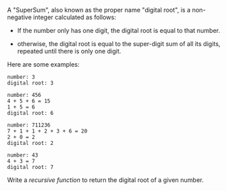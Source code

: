 A "SuperSum", also known as the proper name "digital root", is a non-negative integer calculated as follows:

* If the number only has one digit, the digital root is equal to that number.

* otherwise, the digital root is equal to the super-digit sum of all its digits, repeated until there is only one digit.

Here are some examples:

```
number: 3
digital root: 3

number: 456
4 + 5 + 6 = 15
1 + 5 = 6
digital root: 6

number: 711236
7 + 1 + 1 + 2 + 3 + 6 = 20
2 + 0 = 2
digital root: 2

number: 43
4 + 3 = 7
digital root: 7
```
Write a *recursive function* to return the digital root of a given number. 
